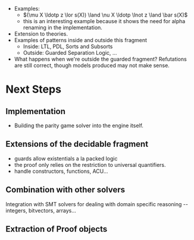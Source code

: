 * Examples:
    *  $(\mu X \ldotp z \lor s(X)) \land \nu X \ldotp \lnot z \land \bar s(X)$
    *  this is an interesting example because it shows the need for alpha renaming in the implementation.
* Extension to theories.
* Examples of patterns inside and outside this fragment
    * Inside: LTL, PDL, Sorts and Subsorts
    * Outside: Guarded Separation Logic, ...
* What happens when we're outside the guarded fragment?
  Refutations are still correct, though models produced may not make sense.

# Next Steps

## Implementation

- Building the parity game solver into the engine itself.

## Extensions of the decidable fragment

- guards allow existentials a la packed logic
- the proof only relies on the restriction to universal quantifiers.
- handle constructors, functions, ACU...

## Combination with other solvers

Integration with SMT solvers for dealing with domain specific reasoning -- integers, bitvectors, arrays...

## Extraction of Proof objects

